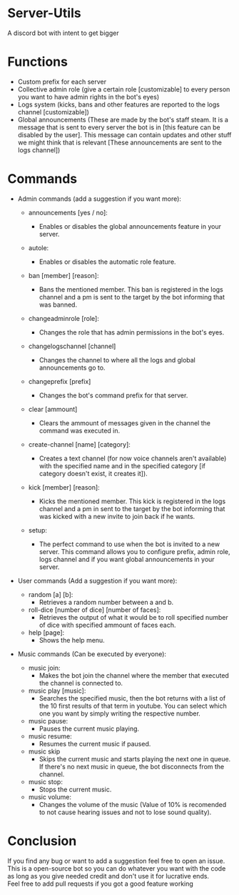 # Server-Utils
A discord bot with intent to get bigger


# Functions
- Custom prefix for each server
- Collective admin role (give a certain role [customizable] to every person you want to have admin rights in the bot's eyes)
- Logs system (kicks, bans and other features are reported to the logs channel [customizable])
- Global announcements (These are made by the bot's staff steam. It is a message that is sent to every server the bot is in [this feature can be disabled by the user]. This message can contain updates and other stuff we might think that is relevant [These announcements are sent to the logs channel])


# Commands
- Admin commands (add a suggestion if you want more):
  - announcements [yes / no]:
    - Enables or disables the global announcements feature in your server.
    
  - autole:
    - Enables or disables the automatic role feature.
    
    
  - ban [member] [reason]:
    - Bans the mentioned member. This ban is registered in the logs channel and a pm is sent to the target by the bot informing that was banned.
    
    
  - changeadminrole [role]:
    - Changes the role that has admin permissions in the bot's eyes.
    
    
  - changelogschannel [channel]
    - Changes the channel to where all the logs and global announcements go to.
    
    
  - changeprefix [prefix]
    - Changes the bot's command prefix for that server.
    
    
  - clear [ammount]
    - Clears the ammount of messages given in the channel the command was executed in.
  
  
  - create-channel [name] [category]:
    - Creates a text channel (for now voice channels aren't available) with the specified name and in the specified category [if category doesn't exist, it creates it]).
    
    
  - kick [member] [reason]:
    - Kicks the mentioned member. This kick is registered in the logs channel and a pm in sent to the target by the bot informing that was kicked with a new invite to join back if he wants.
    
    
  - setup:
    - The perfect command to use when the bot is invited to a new server. This command allows you to configure prefix, admin role, logs channel and if you want global announcements in your server.
    
- User commands (Add a suggestion if you want more):
  - random [a] [b]:
    - Retrieves a random number between a and b.
  - roll-dice [number of dice] [number of faces]:
    - Retrieves the output of what it would be to roll specified number of dice with specified ammount of faces each.
  - help [page]:
    - Shows the help menu.
    
- Music commands (Can be executed by everyone):
  - music join:
    - Makes the bot join the channel where the member that executed the channel is connected to.
  - music play [music]:
    - Searches the specified music, then the bot returns with a list of the 10 first results of that term in youtube. You can select which one you want by simply writing the respective number.
  - music pause:
    - Pauses the current music playing.
  - music resume:
    - Resumes the current music if paused.
  - music skip
    - Skips the current music and starts playing the next one in queue. If there's no next music in queue, the bot disconnects from the channel.
  - music stop:
    - Stops the current music.
  - music volume:
    - Changes the volume of the music (Value of 10% is recomended to not cause hearing issues and not to lose sound quality).
    
# Conclusion
If you find any bug or want to add a suggestion feel free to open an issue.\
This is a open-source bot so you can do whatever you want with the code as long as you give needed credit and don't use it for lucrative ends.\
Feel free to add pull requests if you got a good feature working

